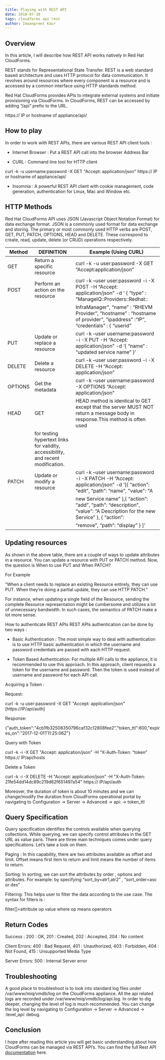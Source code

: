 ```yaml
---
title: Playing with REST API
date: 2018-07-30
tags: cloudforms api rest
author: Imaanpreet Kaur
---
```


## Overview ##

In this article, I will describe how REST API works natively in Red Hat CloudForms.

REST stands for Representational State Transfer. REST is a web standard based architecture and uses HTTP protocol for data communication. It revolves around resources where every component is a resource and is accessed by a common interface using HTTP standards method.

Red Hat CloudForms provides APIs to integrate external systems and initiate provisioning via CloudForms. In CloudForms, REST can be accessed by adding “/api” prefix to the URL.
  
https:// IP or hostname of appliance/api/

## How to play ##

In order to work with REST APIs, there are various REST API client tools  :

* Internet Browser : Put a REST API call into the browser Address Bar

* CURL :  Command line tool for HTTP client
  
curl -k -u username:password -X GET "Accept: application/json" https:// IP or hostname of appliance/api/

* Insomnia : A powerful REST API client with cookie management, code generation, authentication for Linux, Mac and Window etc.

## HTTP Methods ##

Red Hat CloudForms API uses JSON (Javascript Object Notation Format) for data exchange format.  JSON is a commonly used format for data exchange and storing. The primary or most commonly used HTTP verbs are POST, GET, PUT, PATCH, OPTIONS, HEAD and DELETE. These correspond to create, read, update, delete (or CRUD) operations respectively.  

|Method     |DEFINITION                          |Example (Using CURL)                                                                                                          |
|---------- |------------------------------------|------------------------------------------------------------------------------------------------------------------------------|
|GET        |Return a specific resource          |curl -k -u user:password -X GET “Accept:application/json”                                                                     |
|POST       |Perform an action on the resource   |curl -k –user user:password -i -X POST -H “Accept: application/json” -d ‘ { “type” : “ManageIQ::Providers::Redhat::           |
|           |                                    |InfraManager”, “name” : “RHEVM Provider”, “hostname” : “hostname of provider”, “ipaddress” :“IP”, “credentials” : { “userid”  |
|PUT        |Update or replace a resource        |curl -k –user username:password -i -X PUT -H “Accept: application/json” -d ‘{ “name” : “updated service name” }’              |
|DELETE     |Delete a resource                   |curl -k –user user:password -i -X DELETE -H “Accept: application/json”                                                        |
|OPTIONS    |Get the metadata                    |curl -k –user username:password -X OPTIONS “Accept: application/json”                                                         |
|HEAD       |GET                                 |HEAD method is identical to GET except that the server MUST NOT return a message body in response.This method is often used   |
                                                 |for testing hypertext links for validity, accessibility, and recent modification.                                             |
|PATCH      |Update or modify a resource         |curl -k –user username:password -i -X PATCH -H “Accept: application/json” -d ‘[{ “action”: “edit”, “path”: “name”, "value": "A|
|           |                                    |new Service name” },{ “action”: “add”, “path”: “description”, “value”: “A Description for the new Service” }, { “action”:     |
|           |                                    |“remove”, “path”: “display” } ]'                                                                                              |

## Updating resources ##

As shown in the above table, there are a couple of ways to update attributes in a resource. You can update a resource with PUT or PATCH method. Now, the question is When to use PUT and When PATCH?
  
For Example

“When a client needs to replace an existing Resource entirely, they can use PUT. When they’re doing a partial update, they can use HTTP PATCH.”

For instance, when updating a single field of the Resource, sending the complete Resource representation might be cumbersome and utilizes a lot of unnecessary bandwidth. In such cases, the semantics of PATCH make a lot more sense.
  
How to authenticate REST APIs
REST APIs authentication can be done by two ways :
  
* Basic Authentication : The most simple way to deal with authentication is to use HTTP basic authentication in which the username and password credentials are passed with each HTTP request.

* Token Based Authentication: For multiple API calls to the appliance, it is recommended to use this approach. In this approach, client requests a token for the username and password. Then the token is used instead of username and password for each API call.  
  
Acquiring a Token :

Request:

 curl -k -u user:password -X GET "Accept: application/json" [https://IP/api/auth]

Response:

{"auth_token":"4cb1fb32508350796caf32c12808fee2","token_ttl":600,"expires_on":"2017-12-01T11:25:06Z"}
  
Query with Token

curl -k -i -X GET "Accept: application/json" -H “X-Auth-Token: “token” https:// IP/api/hosts

Delete a Token

curl -k -i -X DELETE -H "Accept: application/json" -H "X-Auth-Token: 21fe54dd14dc89c219d62f651497a54" https:// IP/api/auth

Moreover, the duration of token is about 10 minutes and we can change/modify the duration from CloudForms operational portal by navigating to Configuration -> Server -> Advanced -> api: -> token_ttl

## Query Specification ##

Query specification identifies the controls available when querying collections. While querying, we can specify control attributes in the GET URL as value paris. There are three main techniques comes under query specifications. Let’s take a look on them.
  
Paging : In this capability, there are two attributes available as offset and limit. Offset means first item to return and limit means the number of items to return.

Sorting: In sorting, we can sort the attributes by order , options and attributes. For example: by specifying “sort_by=atr1,atr2” , “sort_order=asc or des”

Filtering:  This helps user to filter the data according to the use case. The syntax for filters is :

filter[]=attribute op value
where op means operators  
  
## Return Codes ##

Success :  200 : OK, 201 : Created, 202 : Accepted, 204 : No content
  
Client Errors: 400 : Bad Request, 401 : Unauthorized, 403 : Forbidden, 404 : Not Found, 415 : Unsupported Media Type
  
Server Errors: 500 : Internal Server error
  
## Troubleshooting  ##

A good place to troubleshoot is to look into standard log files under /var/www/miq/vmdb/log on the CloudForms appliance. All the api related logs are recorded under /var/www/miq/vmdb/log/api.log. In order to dig deeper, changing the level of log is much recommended. You can change the log level by navigating to Configuration → Server → Advanced → :level_api: debug.

## Conclusion ##

I hope after reading this article you will get basic understanding about how CloudForms can be managed via REST API’s. You can find the full Rest API [documentation](<https://access.redhat.com/documentation/en-us/red_hat_cloudforms/4.6/html/red_hat_cloudforms_rest_api/index>) here.
